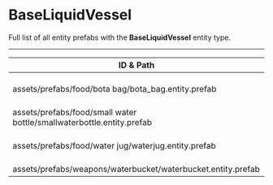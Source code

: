 # BaseLiquidVessel
Full list of all <Badge type="warning" text="4"/> entity prefabs with the **BaseLiquidVessel** entity type.

---
| ID & Path |
| --- |
| <a href="#1851422019"><Badge id="1851422019" type="tip" text="#"/></a> <Badge type="tip" text="1851422019"/> <br> assets/prefabs/food/bota bag/bota_bag.entity.prefab |
| <a href="#139849256"><Badge id="139849256" type="tip" text="#"/></a> <Badge type="tip" text="139849256"/> <br> assets/prefabs/food/small water bottle/smallwaterbottle.entity.prefab |
| <a href="#366999130"><Badge id="366999130" type="tip" text="#"/></a> <Badge type="tip" text="366999130"/> <br> assets/prefabs/food/water jug/waterjug.entity.prefab |
| <a href="#1182699531"><Badge id="1182699531" type="tip" text="#"/></a> <Badge type="tip" text="1182699531"/> <br> assets/prefabs/weapons/waterbucket/waterbucket.entity.prefab |

